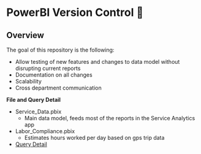 # PowerBI Version Control :tada:

## Overview

The goal of this repository is the following:

* Allow testing of new features and changes to data model without disrupting current reports
* Documentation on all changes
* Scalability
* Cross department communication

**File and Query Detail**
* Service_Data.pbix
  * Main data model, feeds most of the reports in the Service Analytics app
* Labor_Compliance.pbix
  * Estimates hours worked per day based on gps trip data
* [Query Detail](https://github.com/jfallt/PBI-Github/blob/master/Query_Documentation.md)


